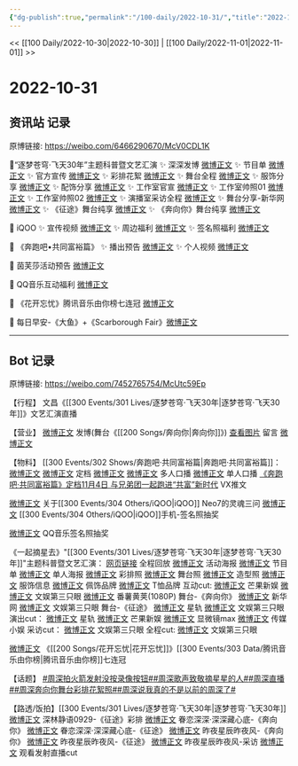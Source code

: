 ```yaml
---
{"dg-publish":true,"permalink":"/100-daily/2022-10-31/","title":"2022-10-31"}
---
```



<< [[100 Daily/2022-10-30\|2022-10-30]] | [[100 Daily/2022-11-01\|2022-11-01]] >>

# 2022-10-31

## 资讯站 记录

原博链接: https://weibo.com/6466290670/McV0CDL1K

🌟“逐梦苍穹·飞天30年”主题科普暨文艺汇演
✨ 深深发博 [微博正文](https://m.weibo.cn/6466290670/4830721666191985)
✨ 节目单 [微博正文](https://m.weibo.cn/6466290670/4830632750619469)
✨ 官方宣传 [微博正文](https://m.weibo.cn/6466290670/4830602374679171)
✨ 彩排花絮 [微博正文](https://m.weibo.cn/6466290670/4830619366593053)
✨ 舞台全程 [微博正文](https://m.weibo.cn/6466290670/4830702824326027)
✨ 服饰分享 [微博正文](https://m.weibo.cn/6466290670/4830707278681864)
✨ 配饰分享 [微博正文](https://m.weibo.cn/6466290670/4830724329571604)
✨ 工作室官宣 [微博正文](https://m.weibo.cn/6466290670/4830609836870305)
✨ 工作室帅照01 [微博正文](https://m.weibo.cn/6466290670/4830675120689466)
✨ 工作室帅照02 [微博正文](https://m.weibo.cn/6466290670/4830690947105232)
✨ 演播室采访全程 [微博正文](https://m.weibo.cn/6466290670/4830646616982460)
✨ 舞台分享-新华网 [微博正文](https://m.weibo.cn/6466290670/4830711464856124)
✨ 《征途》舞台纯享 [微博正文](https://m.weibo.cn/6466290670/4830715416156374)
✨ 《奔向你》舞台纯享 [微博正文](https://m.weibo.cn/6466290670/4830703717975016)

🌟 iQOO
✨ 宣传视频 [微博正文](https://m.weibo.cn/6466290670/4830589083976526)
✨ 周边福利 [微博正文](https://m.weibo.cn/6466290670/4830602900278301)
✨ 签名照福利 [微博正文](https://m.weibo.cn/6466290670/4830720800855409)

🌟 《奔跑吧•共同富裕篇》
✨ 播出预告 [微博正文](https://m.weibo.cn/6466290670/4830572737991984)
✨ 个人视频 [微博正文](https://m.weibo.cn/6466290670/4830578916723625)

🌟 茵芙莎活动预告 [微博正文](https://m.weibo.cn/6466290670/4830743958132944)

🌟 QQ音乐互动福利 [微博正文](https://m.weibo.cn/6466290670/4830720617092592)

🌟 《花开忘忧》腾讯音乐由你榜七连冠 [微博正文](https://m.weibo.cn/6466290670/4830652816687991)

🌟 每日早安-《大鱼》+《Scarborough Fair》[微博正文](https://m.weibo.cn/6466290670/4830556925724040)

---
## Bot 记录

原博链接: https://weibo.com/7452765754/McUtc59Ep

【行程】
文昌《[[300 Events/301 Lives/逐梦苍穹·飞天30年\|逐梦苍穹·飞天30年]]》文艺汇演直播

【营业】
[微博正文](http://weibo.com/1736988591/McTaQkMXy) 发博(舞台《[[200 Songs/奔向你\|奔向你]]》)
[查看图片](https://wx3.sinaimg.cn/large/0088n2Pggy1h7ov5j519fj30yi08umy6.jpg) 留言 [微博正文](http://weibo.com/1736988591/McG9nbRcJ)

【物料】
[[300 Events/302 Shows/奔跑吧·共同富裕篇\|奔跑吧·共同富裕篇]]：
[微博正文](http://weibo.com/5242381821/McPjS9iid) [微博正文](http://weibo.com/1288369910/McPl87FJC) 定档
[微博正文](https://weibo.com/5242381821/McPnUEn1f) [微博正文](http://weibo.com/1288369910/McPo4bf0C) 多人口播
[微博正文](http://weibo.com/5242381821/McPtBaNhm) 单人口播
[《奔跑吧·共同富裕篇》定档11月4日 与兄弟团一起跑进“共富”新时代](https://weibo.cn/sinaurl?u=https%3A%2F%2Fmp.weixin.qq.com%2Fs%2FzbnEsYLeQvhzGvMtzdW-Bw) VX推文

[微博正文](http://weibo.com/7478855230/McPId9wPH) 关于[[300 Events/304 Others/iQOO\|iQOO]] Neo7的灵魂三问
[微博正文](https://weibo.com/6960161079/McSWQyBeX) [[300 Events/304 Others/iQOO\|iQOO]]手机-签名照抽奖

[微博正文](http://weibo.com/2169129705/McSAO9347) QQ音乐签名照抽奖

《一起摘星去》"[[300 Events/301 Lives/逐梦苍穹·飞天30年\|逐梦苍穹·飞天30年]]"主题科普暨文艺汇演：
[网页链接](https://weibo.cn/sinaurl?u=https%3A%2F%2Fv.douyin.com%2FMGAukAN%2F) 全程回放
[微博正文](http://weibo.com/2810373291/McPNHzXDG) 活动海报
[微博正文](http://weibo.com/2810373291/McQPpcfDp) 节目单
[微博正文](http://weibo.com/7478855230/McQba384H) 单人海报
[微博正文](http://weibo.com/7478855230/McQvm4dfT) 彩排照
[微博正文](http://weibo.com/7478855230/McSo2f0cG) 舞台照
[微博正文](https://m.weibo.cn/7478855230/4830673254482790) 造型照
[微博正文](http://weibo.com/7710473200/McSJG5WBY) 服饰信息
[微博正文](http://weibo.com/5724107516/McSRx6osv) 佩饰品牌
[微博正文](http://weibo.com/7008459917/McSV59kG8) T恤品牌
互动cut:
[微博正文](https://weibo.com/1591169702/McR4Fm7Ey) 芒果新娱
[微博正文](http://weibo.com/1371117067/McR4xF0Io) 文娱第三只眼
[微博正文](http://weibo.com/1786590437/McR9C5ub4) 番薯黄荚(1080P)
舞台-《奔向你》
[微博正文](http://weibo.com/2810373291/McSSqyTL7) 新华网
[微博正文](http://weibo.com/1371117067/McS7d8J5i) 文娱第三只眼
舞台-《征途》
[微博正文](http://weibo.com/6466290670/McT2ZpPym) 星轨
[微博正文](https://m.weibo.cn/1371117067/4830680661624918) 文娱第三只眼
演出cut：
[微博正文](https://m.weibo.cn/6466290670/4830702824326027) 星轨
[微博正文](http://weibo.com/1591169702/McS9UrUqi) 芒果新娱
[微博正文](http://weibo.com/2896317997/McSg6gr3p) 显微镜max
[微博正文](http://weibo.com/2116890350/McSfAC7vo) 传媒小娱
采访cut：
[微博正文](https://weibo.com/1371117067/McSaa7K91) 文娱第三只眼
全程cut:
[微博正文](https://m.weibo.cn/1371117067/4830684566524894) 文娱第三只眼

[微博正文](http://weibo.com/6733257358/McRjqaBHm) 《[[200 Songs/花开忘忧\|花开忘忧]]》[[300 Events/303 Data/腾讯音乐由你榜\|腾讯音乐由你榜]]七连冠

【话题】
[#周深拍火箭发射没按录像按钮#](https://s.weibo.com/weibo?q=%23%E5%91%A8%E6%B7%B1%E6%8B%8D%E7%81%AB%E7%AE%AD%E5%8F%91%E5%B0%84%E6%B2%A1%E6%8C%89%E5%BD%95%E5%83%8F%E6%8C%89%E9%92%AE%23)[#周深歌声致敬摘星星的人#](https://s.weibo.com/weibo?q=%23%E5%91%A8%E6%B7%B1%E6%AD%8C%E5%A3%B0%E8%87%B4%E6%95%AC%E6%91%98%E6%98%9F%E6%98%9F%E7%9A%84%E4%BA%BA%23)[#周深直播#](https://s.weibo.com/weibo?q=%23%E5%91%A8%E6%B7%B1%E7%9B%B4%E6%92%AD%23)[#周深奔向你舞台彩排花絮照#](https://s.weibo.com/weibo?q=%23%E5%91%A8%E6%B7%B1%E5%A5%94%E5%90%91%E4%BD%A0%E8%88%9E%E5%8F%B0%E5%BD%A9%E6%8E%92%E8%8A%B1%E7%B5%AE%E7%85%A7%23)[#周深说我真的不是以前的周深了#](https://s.weibo.com/weibo?q=%23%E5%91%A8%E6%B7%B1%E8%AF%B4%E6%88%91%E7%9C%9F%E7%9A%84%E4%B8%8D%E6%98%AF%E4%BB%A5%E5%89%8D%E7%9A%84%E5%91%A8%E6%B7%B1%E4%BA%86%23)

【路透/饭拍】[[300 Events/301 Lives/逐梦苍穹·飞天30年\|逐梦苍穹·飞天30年]]
[微博正文](https://weibo.com/7466737334/McQoCv58Z) 深林静语0929-《征途》彩排
[微博正文](http://weibo.com/6335059267/McT70vMB7) 眷恋深深·深深藏心底-《奔向你》
[微博正文](https://weibo.com/6335059267/McSJQ7CzS) 眷恋深深·深深藏心底-《征途》
[微博正文](http://weibo.com/5801867386/McU95FJx6) 昨夜星辰昨夜风-《奔向你》
[微博正文](https://m.weibo.cn/5801867386/4830764849437356) 昨夜星辰昨夜风-《征途》
[微博正文](http://weibo.com/5801867386/McSoH2Sga) 昨夜星辰昨夜风-采访
[微博正文](http://weibo.com/7495641082/McRCfiP5J) 观看发射直播cut
